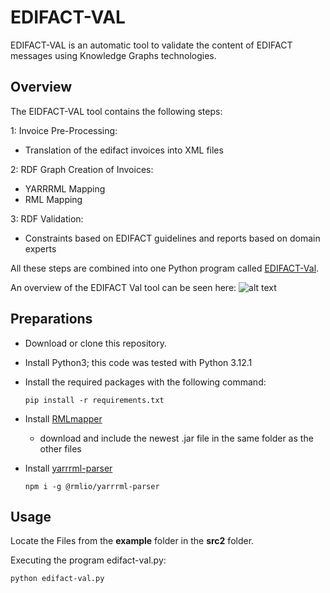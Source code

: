# EDIFACT-VAL

EDIFACT-VAL is an automatic tool to validate the content of EDIFACT messages using Knowledge Graphs technologies. 

## Overview 

The EIDFACT-VAL tool contains the following steps: 

1: Invoice Pre-Processing:
  - Translation of the edifact invoices into XML files

2: RDF Graph Creation of Invoices: 
  - YARRRML Mapping 
  - RML Mapping

3: RDF Validation:  
  - Constraints based on EDIFACT guidelines and reports based on domain experts  

All these steps are combined into one Python program called [EDIFACT-Val](https://github.com/johannesmaekelburg/EDIFACT-VAL/blob/80c39b8e2d579a63a7ee9213840585c6fad5d32c/src/EDIFACT-Val.py).

An overview of the EDIFACT Val tool can be seen here: 
![alt text](https://github.com/johannesmaekelburg/EDIFACT-VAL/blob/80c39b8e2d579a63a7ee9213840585c6fad5d32c/docs/EDIFACT-VAL%20Overview%20.png)

## Preparations

- Download or clone this repository.
- Install Python3; this code was tested with Python 3.12.1
- Install the required  packages with the following command:
   ```
  pip install -r requirements.txt
  ````
  
- Install [RMLmapper](https://github.com/RMLio/rmlmapper-java)
  - download and include the newest .jar file in the same folder as the other files 
- Install [yarrrml-parser](https://github.com/RMLio/yarrrml-parser)
  ```
  npm i -g @rmlio/yarrrml-parser
  ```


## Usage

Locate the Files from the **example** folder in the **src2** folder. 

Executing the program edifact-val.py:
```
python edifact-val.py
```

